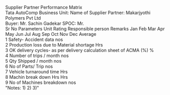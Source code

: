 Supplier Partner Performance Matrix																			
Tata AutoComp Business Unit:											Name of Supplier Partner:  Makarjyothi Polymers Pvt Ltd								
Buyer: Mr. Sachin Gadekar											SPOC: Mr.								
Sr No	Parameters			Unit	Rating													Responsible person	Remarks
					Jan	Feb	Mar	Apr	May	Jun	Jul	Aug	Sep	Oct	Nov	Dec	Average		
1	Safety- Accident data			nos															
2	Production loss due to Material shortage			Hrs															
3	OK delivery cycles- as per delivery calculation sheet of ACMA (%)			%															
4	Number of trips / month			nos															
5	Qty Shipped / month			nos															
6	No of Parts/ Trip			nos															
7	Vehicle turnaround time			Hrs															
8	Machin break down Hrs			Hrs															
9	No of Machines breakdown			nos															
"Notes: 
1)
2)
3)"																			